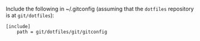 Include the following in ~/.gitconfig (assuming that the `dotfiles` repository is at `git/dotfiles`):

```
[include]
	path = git/dotfiles/git/gitconfig
```
